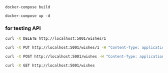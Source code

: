 ```
docker-compose build
```
```
docker-compose up -d
```

### for testing API
```sh
curl -X DELETE http://localhost:5001/wishes/1
```
```sh
curl -X PUT http://localhost:5001/wishes/1 -H "Content-Type: application/json" -d '{"wish":"Updated Wish","description":"Updated Description"}'
```
```sh
curl -X POST http://localhost:5001/wishes -H "Content-Type: application/json" -d '{"wish":"Test Wish","description":"Test Description"}'       
```
```sh
curl -X GET http://localhost:5001/wishes         
```
